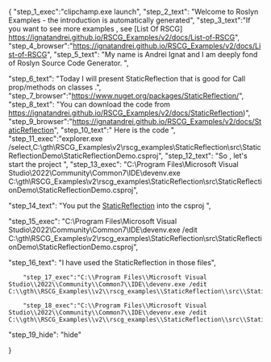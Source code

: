 {
    "step_1_exec":"clipchamp.exe launch",
    "step_2_text": "Welcome to Roslyn Examples - the introduction is automatically generated",
    "step_3_text":"If you want to see more examples , see  [List Of RSCG] https://ignatandrei.github.io/RSCG_Examples/v2/docs/List-of-RSCG",
    "step_4_browser":"https://ignatandrei.github.io/RSCG_Examples/v2/docs/List-of-RSCG",
    "step_5_text": "My name is Andrei Ignat and I am deeply fond of Roslyn Source Code Generator. ",

"step_6_text": "Today I will present StaticReflection  that is good for Call prop/methods on classes   .",
"step_7_browser":"https://www.nuget.org/packages/StaticReflection/",
"step_8_text": "You can download the code from https://ignatandrei.github.io/RSCG_Examples/v2/docs/StaticReflection)",
"step_9_browser":"https://ignatandrei.github.io/RSCG_Examples/v2/docs/StaticReflection",
"step_10_text":" Here is the code ",
"step_11_exec":"explorer.exe /select,C:\\gth\\RSCG_Examples\\v2\\rscg_examples\\StaticReflection\\src\\StaticReflectionDemo\\StaticReflectionDemo.csproj",
"step_12_text": "So , let's start the project ",
"step_13_exec": "C:\\Program Files\\Microsoft Visual Studio\\2022\\Community\\Common7\\IDE\\devenv.exe C:\\gth\\RSCG_Examples\\v2\\rscg_examples\\StaticReflection\\src\\StaticReflectionDemo\\StaticReflectionDemo.csproj",

"step_14_text": "You put the  [StaticReflection](https://www.nuget.org/packages/StaticReflection/) into the csproj ",

"step_15_exec": "C:\\Program Files\\Microsoft Visual Studio\\2022\\Community\\Common7\\IDE\\devenv.exe /edit C:\\gth\\RSCG_Examples\\v2\\rscg_examples\\StaticReflection\\src\\StaticReflectionDemo\\StaticReflectionDemo.csproj",

"step_16_text": "I have used the StaticReflection in those files",


        "step_17_exec":"C:\\Program Files\\Microsoft Visual Studio\\2022\\Community\\Common7\\IDE\\devenv.exe /edit C:\\gth\\RSCG_Examples\\v2\\rscg_examples\\StaticReflection\\src\\StaticReflectionDemo\\Person.cs",
    
        "step_18_exec":"C:\\Program Files\\Microsoft Visual Studio\\2022\\Community\\Common7\\IDE\\devenv.exe /edit C:\\gth\\RSCG_Examples\\v2\\rscg_examples\\StaticReflection\\src\\StaticReflectionDemo\\Program.cs",
    
"step_19_hide": "hide"


}